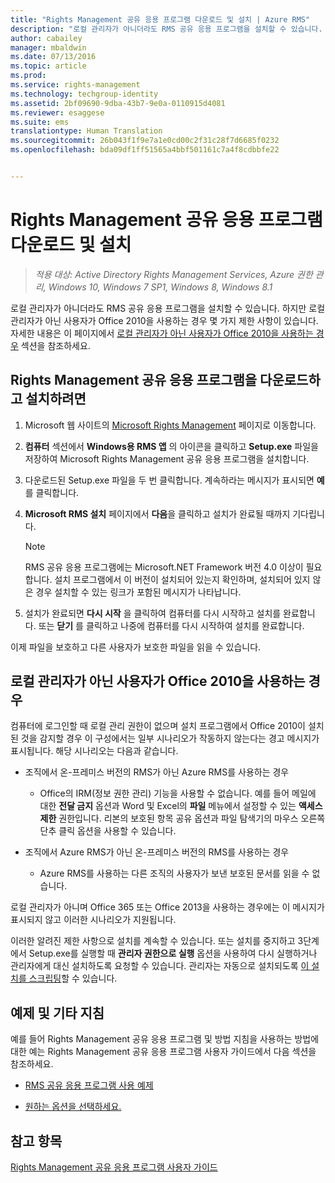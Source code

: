 ```yaml
---
title: "Rights Management 공유 응용 프로그램 다운로드 및 설치 | Azure RMS"
description: "로컬 관리자가 아니더라도 RMS 공유 응용 프로그램을 설치할 수 있습니다. 하지만 로컬 관리자가 아닌 사용자가 Office 2010을 사용하는 경우 몇 가지 제한 사항이 있습니다. 자세한 내용은 이 페이지의 로컬 관리자가 아닌 사용자가 Office 2010을 사용하는 경우 섹션을 참조하세요."
author: cabailey
manager: mbaldwin
ms.date: 07/13/2016
ms.topic: article
ms.prod: 
ms.service: rights-management
ms.technology: techgroup-identity
ms.assetid: 2bf09690-9dba-43b7-9e0a-0110915d4081
ms.reviewer: esaggese
ms.suite: ems
translationtype: Human Translation
ms.sourcegitcommit: 26b043f1f9e7a1e0cd00c2f31c28f7d6685f0232
ms.openlocfilehash: bda09df1ff51565a4bbf501161c7a4f8cdbbfe22


---
```


# Rights Management 공유 응용 프로그램 다운로드 및 설치 

>*적용 대상: Active Directory Rights Management Services, Azure 권한 관리, Windows 10, Windows 7 SP1, Windows 8, Windows 8.1*

로컬 관리자가 아니더라도 RMS 공유 응용 프로그램을 설치할 수 있습니다. 하지만 로컬 관리자가 아닌 사용자가 Office 2010을 사용하는 경우 몇 가지 제한 사항이 있습니다. 자세한 내용은 이 페이지에서 [로컬 관리자가 아닌 사용자가 Office 2010을 사용하는 경우](#if-you-are-not-a-local-administrator-and-use-office-2010) 섹션을 참조하세요.

## Rights Management 공유 응용 프로그램을 다운로드하고 설치하려면

1.  Microsoft 웹 사이트의 [Microsoft Rights Management](http://go.microsoft.com/fwlink/?LinkId=303970) 페이지로 이동합니다.

2.  **컴퓨터** 섹션에서 **Windows용 RMS 앱** 의 아이콘을 클릭하고 **Setup.exe** 파일을 저장하여 Microsoft Rights Management 공유 응용 프로그램을 설치합니다.

3.  다운로드된 Setup.exe 파일을 두 번 클릭합니다. 계속하라는 메시지가 표시되면 **예**를 클릭합니다.

4.  **Microsoft RMS 설치** 페이지에서 **다음**을 클릭하고 설치가 완료될 때까지 기다립니다.

    > [!NOTE]
    > RMS 공유 응용 프로그램에는 Microsoft.NET Framework 버전 4.0 이상이 필요합니다. 설치 프로그램에서 이 버전이 설치되어 있는지 확인하며, 설치되어 있지 않은 경우 설치할 수 있는 링크가 포함된 메시지가 나타납니다.

5.  설치가 완료되면 **다시 시작** 을 클릭하여 컴퓨터를 다시 시작하고 설치를 완료합니다. 또는 **닫기** 를 클릭하고 나중에 컴퓨터를 다시 시작하여 설치를 완료합니다.

이제 파일을 보호하고 다른 사용자가 보호한 파일을 읽을 수 있습니다.

## 로컬 관리자가 아닌 사용자가 Office 2010을 사용하는 경우
컴퓨터에 로그인할 때 로컬 관리 권한이 없으며 설치 프로그램에서 Office 2010이 설치된 것을 감지할 경우 이 구성에서는 일부 시나리오가 작동하지 않는다는 경고 메시지가 표시됩니다. 해당 시나리오는 다음과 같습니다.

-   조직에서 온-프레미스 버전의 RMS가 아닌 Azure RMS를 사용하는 경우

    -   Office의 IRM(정보 권한 관리) 기능을 사용할 수 없습니다. 예를 들어 메일에 대한 **전달 금지** 옵션과 Word 및 Excel의 **파일** 메뉴에서 설정할 수 있는 **액세스 제한** 권한입니다. 리본의 보호된 항목 공유 옵션과 파일 탐색기의 마우스 오른쪽 단추 클릭 옵션을 사용할 수 있습니다.

-   조직에서 Azure RMS가 아닌 온-프레미스 버전의 RMS를 사용하는 경우

    -   Azure RMS를 사용하는 다른 조직의 사용자가 보낸 보호된 문서를 읽을 수 없습니다.

로컬 관리자가 아니며 Office 365 또는 Office 2013을 사용하는 경우에는 이 메시지가 표시되지 않고 이러한 시나리오가 지원됩니다.

이러한 알려진 제한 사항으로 설치를 계속할 수 있습니다. 또는 설치를 중지하고 3단계에서 Setup.exe를 실행할 때 **관리자 권한으로 실행** 옵션을 사용하여 다시 실행하거나 관리자에게 대신 설치하도록 요청할 수 있습니다. 관리자는 자동으로 설치되도록 [이 설치를 스크립팅](sharing-app-admin-guide.md#automatic-deployment-for-the-microsoft-rights-management-sharing-application)할 수 있습니다.

## 예제 및 기타 지침
예를 들어 Rights Management 공유 응용 프로그램 및 방법 지침을 사용하는 방법에 대한 예는 Rights Management 공유 응용 프로그램 사용자 가이드에서 다음 섹션을 참조하세요.

-   [RMS 공유 응용 프로그램 사용 예제](sharing-app-user-guide.md#examples-for-using-the-rms-sharing-application)

-   [원하는 옵션을 선택하세요.](sharing-app-user-guide.md#what-do-you-want-to-do)

## 참고 항목
[Rights Management 공유 응용 프로그램 사용자 가이드](sharing-app-user-guide.md)




<!--HONumber=Aug16_HO4-->


